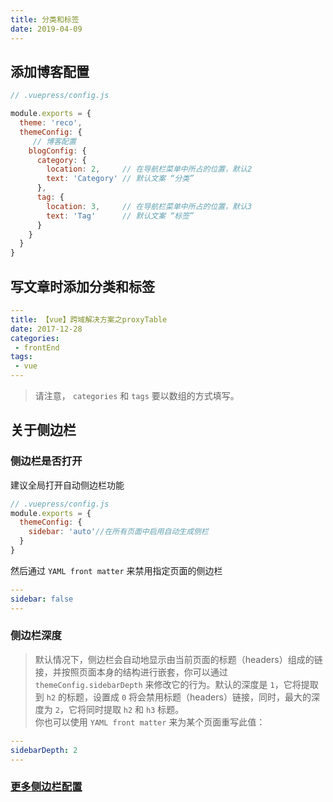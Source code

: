 ```yaml
---
title: 分类和标签
date: 2019-04-09
---
```


## 添加博客配置
    
```javascript
// .vuepress/config.js

module.exports = {
  theme: 'reco',
  themeConfig: {
     // 博客配置
    blogConfig: {
      category: {
        location: 2,     // 在导航栏菜单中所占的位置，默认2
        text: 'Category' // 默认文案 “分类”
      },
      tag: {
        location: 3,     // 在导航栏菜单中所占的位置，默认3
        text: 'Tag'      // 默认文案 “标签”
      }
    }
  }  
}  
```

## 写文章时添加分类和标签

```yaml
--- 
title: 【vue】跨域解决方案之proxyTable  
date: 2017-12-28
categories: 
 - frontEnd
tags: 
 - vue
---
```

> 请注意， `categories` 和 `tags` 要以数组的方式填写。



## 关于侧边栏

### 侧边栏是否打开

建议全局打开自动侧边栏功能

```javascript
// .vuepress/config.js
module.exports = {
  themeConfig: {
    sidebar: 'auto'//在所有页面中启用自动生成侧栏
  }
}
```

然后通过 `YAML front matter` 来禁用指定页面的侧边栏

```yaml
---
sidebar: false
---
```

### 侧边栏深度
  
> 默认情况下，侧边栏会自动地显示由当前页面的标题（headers）组成的链接，并按照页面本身的结构进行嵌套，你可以通过 `themeConfig.sidebarDepth` 来修改它的行为。默认的深度是 `1`，它将提取到 `h2` 的标题，设置成 `0` 将会禁用标题（headers）链接，同时，最大的深度为 `2`，它将同时提取 `h2` 和 `h3` 标题。  
> 你也可以使用 `YAML front matter` 来为某个页面重写此值：

```yaml
---
sidebarDepth: 2
---
```

### [更多侧边栏配置]('https://vuepress.vuejs.org/zh/theme/default-theme-config.html#%E4%BE%A7%E8%BE%B9%E6%A0%8F')